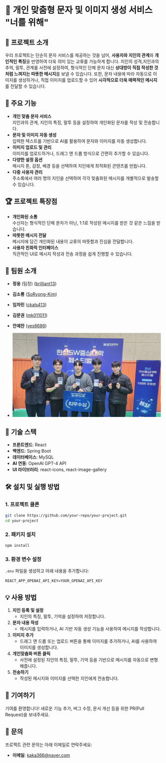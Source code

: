 # 📱 개인 맞춤형 문자 및 이미지 생성 서비스 "너를 위해"
## 📝 프로젝트 소개
우리 프로젝트는 단순히 문자 서비스를 제공하는 것을 넘어, **사용자와 지인의 관계**와 **개인적인 특징**을 반영하여 더욱 의미 있는 교류를 가능하게 합니다. 지인의 성격,지인과의 추억, 말투, 관계를 사전에 설정하여, 형식적인 단체 문자 대신 **상대방이 직접 작성한 것처럼 느껴지는 따뜻한 메시지**를 보낼 수 있습니다.
또한, 문자 내용에 따라 자동으로 이미지를 생성하거나, 직접 이미지를 업로드할 수 있어 **시각적으로 더욱 매력적인 메시지**를 전달할 수 있습니다.
## 🌟 주요 기능
- **개인 맞춤 문자 서비스**  
  지인과의 관계, 지인의 특징, 말투 등을 설정하여 개인화된 문자를 작성 및 전송합니다.
- **문자 및 이미지 자동 생성**  
  입력한 텍스트를 기반으로 AI를 활용하여 문자와 이미지를 자동 생성합니다.
- **이미지 업로드 및 관리**  
  이미지를 업로드하거나, 드래그 앤 드롭 방식으로 간편히 추가할 수 있습니다.
- **다양한 설정 옵션**  
  메시지 톤, 감정, 배경 등을 선택하여 지인에게 최적화된 콘텐츠를 만듭니다.
- **다중 사용자 관리**  
  주소록에서 여러 명의 지인을 선택하여 각각 맞춤화된 메시지를 개별적으로 발송할 수 있습니다.
## 🏆 프로젝트 특장점
- **개인화된 소통**  
  수신자는 형식적인 단체 문자가 아닌, 1:1로 작성된 메시지를 받은 것 같은 느낌을 받습니다.
- **따뜻한 메시지 전달**  
  메시지에 담긴 개인화된 내용이 교류의 따뜻함과 진심을 전달합니다.
- **사용자 친화적 인터페이스**  
  직관적인 UI로 메시지 작성과 전송 과정을 쉽게 진행할 수 있습니다.
## 👥 팀원 소개
- **정웅** (팀장) ([brilliant13](https://github.com/brilliant13))  
- **김소룡** ([SoRyong-Kim](https://github.com/SoRyong-Kim))  
- **임차민** ([ckals413](https://github.com/ckals413))  
- **김문권** ([mk011011](https://github.com/mk011011))  
- **안예찬** ([yes6686](https://github.com/yes6686))

- <img src="https://raw.githubusercontent.com/brilliant13/portfolio/refs/heads/main/%5Bsw%5D.jpg?token=GHSAT0AAAAAAC6A2DYYPAG3HAGWS7YHHYRIZ42LLFQ" width="750"/>
## 🚀 기술 스택
- **프론트엔드**: React
- **백엔드**: Spring Boot
- **데이터베이스**: MySQL
- **AI 연동**: OpenAI GPT-4 API
- **UI 라이브러리**: react-icons, react-image-gallery
## 🛠️ 설치 및 실행 방법
### 1. 프로젝트 클론
```bash
git clone https://github.com/your-repo/your-project.git
cd your-project
```
### 2. 패키지 설치
```bash
npm install
```
### 3. 환경 변수 설정
`.env` 파일을 생성하고 아래 내용을 추가합니다:
```
REACT_APP_OPENAI_API_KEY=YOUR_OPENAI_API_KEY
```
## 💡 사용 방법
1. **지인 등록 및 설정**  
   - 지인의 특징, 말투, 기억을 설정하여 저장합니다.
2. **문자 내용 작성**  
   - 메시지를 입력하거나, AI 기반 자동 생성 기능을 사용하여 메시지를 작성합니다.
3. **이미지 추가**  
   - 드래그 앤 드롭 또는 업로드 버튼을 통해 이미지를 추가하거나, AI를 사용하여 이미지를 생성합니다. 
4. **개인맞춤화 버튼 클릭**  
   - 사전에 설정된 지인의 특징, 말투, 기억 등을 기반으로 메시지를 자동으로 변형해줍니다.
5. **전송하기**  
   - 작성된 메시지와 이미지를 선택한 지인에게 전송합니다.
## 🌟 기여하기
기여를 환영합니다! 새로운 기능 추가, 버그 수정, 문서 개선 등을 위한 PR(Pull Request)을 보내주세요.
## 📧 문의
프로젝트 관련 문의는 아래 이메일로 연락주세요:
- **이메일**: kaka366@naver.com
